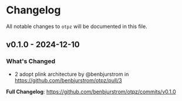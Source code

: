 # Changelog

All notable changes to `otpz` will be documented in this file.

## v0.1.0 - 2024-12-10

### What's Changed

* 2 adopt plink architecture by @benbjurstrom in https://github.com/benbjurstrom/otpz/pull/3

**Full Changelog**: https://github.com/benbjurstrom/otpz/commits/v0.1.0
